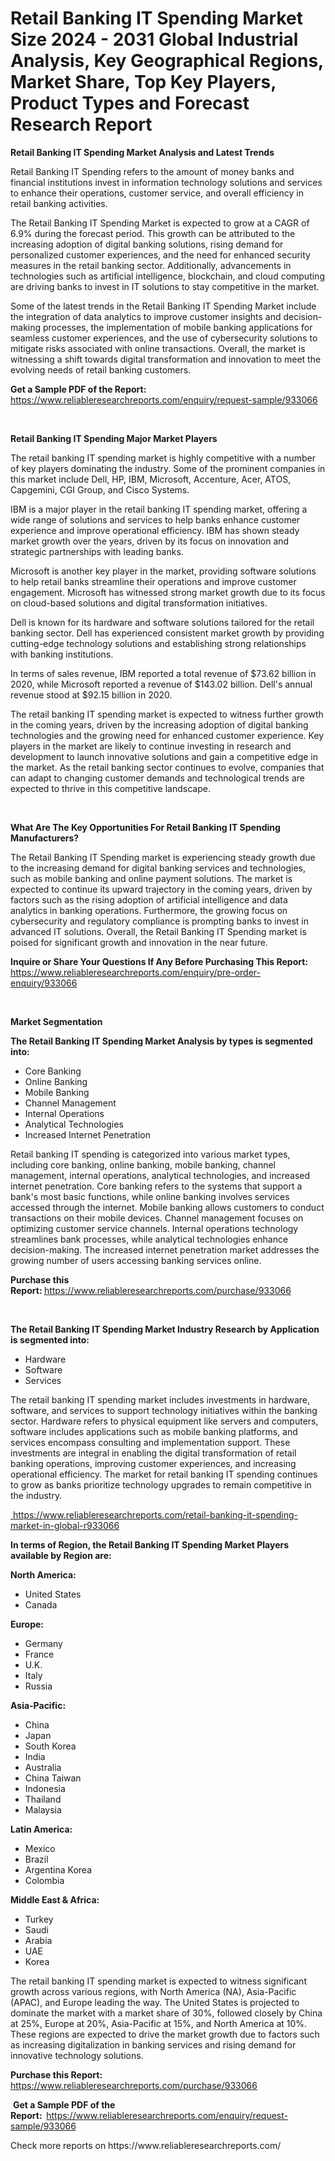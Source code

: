 <p><h1>Retail Banking IT Spending Market Size 2024 - 2031 Global Industrial Analysis, Key Geographical Regions, Market Share, Top Key Players, Product Types and Forecast Research Report</h1></p><p><strong>Retail Banking IT Spending Market Analysis and Latest Trends</strong></p>
<p><p>Retail Banking IT Spending refers to the amount of money banks and financial institutions invest in information technology solutions and services to enhance their operations, customer service, and overall efficiency in retail banking activities.</p><p>The Retail Banking IT Spending Market is expected to grow at a CAGR of 6.9% during the forecast period. This growth can be attributed to the increasing adoption of digital banking solutions, rising demand for personalized customer experiences, and the need for enhanced security measures in the retail banking sector. Additionally, advancements in technologies such as artificial intelligence, blockchain, and cloud computing are driving banks to invest in IT solutions to stay competitive in the market.</p><p>Some of the latest trends in the Retail Banking IT Spending Market include the integration of data analytics to improve customer insights and decision-making processes, the implementation of mobile banking applications for seamless customer experiences, and the use of cybersecurity solutions to mitigate risks associated with online transactions. Overall, the market is witnessing a shift towards digital transformation and innovation to meet the evolving needs of retail banking customers.</p></p>
<p><strong>Get a Sample PDF of the Report:&nbsp;</strong> <a href="https://www.reliableresearchreports.com/enquiry/request-sample/933066">https://www.reliableresearchreports.com/enquiry/request-sample/933066</a></p>
<p>&nbsp;</p>
<p><strong>Retail Banking IT Spending Major Market Players</strong></p>
<p><p>The retail banking IT spending market is highly competitive with a number of key players dominating the industry. Some of the prominent companies in this market include Dell, HP, IBM, Microsoft, Accenture, Acer, ATOS, Capgemini, CGI Group, and Cisco Systems.</p><p>IBM is a major player in the retail banking IT spending market, offering a wide range of solutions and services to help banks enhance customer experience and improve operational efficiency. IBM has shown steady market growth over the years, driven by its focus on innovation and strategic partnerships with leading banks.</p><p>Microsoft is another key player in the market, providing software solutions to help retail banks streamline their operations and improve customer engagement. Microsoft has witnessed strong market growth due to its focus on cloud-based solutions and digital transformation initiatives.</p><p>Dell is known for its hardware and software solutions tailored for the retail banking sector. Dell has experienced consistent market growth by providing cutting-edge technology solutions and establishing strong relationships with banking institutions.</p><p>In terms of sales revenue, IBM reported a total revenue of $73.62 billion in 2020, while Microsoft reported a revenue of $143.02 billion. Dell's annual revenue stood at $92.15 billion in 2020.</p><p>The retail banking IT spending market is expected to witness further growth in the coming years, driven by the increasing adoption of digital banking technologies and the growing need for enhanced customer experience. Key players in the market are likely to continue investing in research and development to launch innovative solutions and gain a competitive edge in the market. As the retail banking sector continues to evolve, companies that can adapt to changing customer demands and technological trends are expected to thrive in this competitive landscape.</p></p>
<p>&nbsp;</p>
<p><strong>What Are The Key Opportunities For Retail Banking IT Spending Manufacturers?</strong></p>
<p><p>The Retail Banking IT Spending market is experiencing steady growth due to the increasing demand for digital banking services and technologies, such as mobile banking and online payment solutions. The market is expected to continue its upward trajectory in the coming years, driven by factors such as the rising adoption of artificial intelligence and data analytics in banking operations. Furthermore, the growing focus on cybersecurity and regulatory compliance is prompting banks to invest in advanced IT solutions. Overall, the Retail Banking IT Spending market is poised for significant growth and innovation in the near future.</p></p>
<p><strong>Inquire or Share Your Questions If Any Before Purchasing This Report:</strong> <a href="https://www.reliableresearchreports.com/enquiry/pre-order-enquiry/933066">https://www.reliableresearchreports.com/enquiry/pre-order-enquiry/933066</a></p>
<p>&nbsp;</p>
<p><strong>Market Segmentation</strong></p>
<p><strong>The Retail Banking IT Spending Market Analysis by types is segmented into:</strong></p>
<p><ul><li>Core Banking</li><li>Online Banking</li><li>Mobile Banking</li><li>Channel Management</li><li>Internal Operations</li><li>Analytical Technologies</li><li>Increased Internet Penetration</li></ul></p>
<p><p>Retail banking IT spending is categorized into various market types, including core banking, online banking, mobile banking, channel management, internal operations, analytical technologies, and increased internet penetration. Core banking refers to the systems that support a bank's most basic functions, while online banking involves services accessed through the internet. Mobile banking allows customers to conduct transactions on their mobile devices. Channel management focuses on optimizing customer service channels. Internal operations technology streamlines bank processes, while analytical technologies enhance decision-making. The increased internet penetration market addresses the growing number of users accessing banking services online.</p></p>
<p><strong>Purchase this Report:&nbsp;</strong><a href="https://www.reliableresearchreports.com/purchase/933066">https://www.reliableresearchreports.com/purchase/933066</a></p>
<p>&nbsp;</p>
<p><strong>The Retail Banking IT Spending Market Industry Research by Application is segmented into:</strong></p>
<p><ul><li>Hardware</li><li>Software</li><li>Services</li></ul></p>
<p><p>The retail banking IT spending market includes investments in hardware, software, and services to support technology initiatives within the banking sector. Hardware refers to physical equipment like servers and computers, software includes applications such as mobile banking platforms, and services encompass consulting and implementation support. These investments are integral in enabling the digital transformation of retail banking operations, improving customer experiences, and increasing operational efficiency. The market for retail banking IT spending continues to grow as banks prioritize technology upgrades to remain competitive in the industry.</p></p>
<p><a href="https://www.reliableresearchreports.com/retail-banking-it-spending-market-in-global-r933066">&nbsp;https://www.reliableresearchreports.com/retail-banking-it-spending-market-in-global-r933066</a></p>
<p><strong>In terms of Region, the Retail Banking IT Spending Market Players available by Region are:</strong></p>
<p>
    <p> <strong> North America: </strong>
        <ul>
            <li>United States</li>
            <li>Canada</li>
        </ul>
        </p> 
    <p> <strong> Europe: </strong>
        <ul>
            <li>Germany</li>
            <li>France</li>
            <li>U.K.</li>
            <li>Italy</li>
            <li>Russia</li>
        </ul>
        </p> 
    <p> <strong> Asia-Pacific: </strong>
        <ul>
            <li>China</li>
            <li>Japan</li>
            <li>South Korea</li>
            <li>India</li>
            <li>Australia</li>
            <li>China Taiwan</li>
            <li>Indonesia</li>
            <li>Thailand</li>
            <li>Malaysia</li>
        </ul>
        </p> 
    <p> <strong> Latin America: </strong>
        <ul>
            <li>Mexico</li>
            <li>Brazil</li>
            <li>Argentina Korea</li>
            <li>Colombia</li>
        </ul>
        </p> 
    <p> <strong> Middle East & Africa: </strong>
        <ul>
            <li>Turkey</li>
            <li>Saudi</li>
            <li>Arabia</li>
            <li>UAE</li>
            <li>Korea</li>
        </ul>
    </p>
    </p>
<p><p>The retail banking IT spending market is expected to witness significant growth across various regions, with North America (NA), Asia-Pacific (APAC), and Europe leading the way. The United States is projected to dominate the market with a market share of 30%, followed closely by China at 25%, Europe at 20%, Asia-Pacific at 15%, and North America at 10%. These regions are expected to drive the market growth due to factors such as increasing digitalization in banking services and rising demand for innovative technology solutions.</p></p>
<p><strong>Purchase this Report: </strong><a href="https://www.reliableresearchreports.com/purchase/933066">https://www.reliableresearchreports.com/purchase/933066</a></p>
<p>&nbsp;<strong>Get a Sample PDF of the Report:&nbsp;&nbsp;</strong><a href="https://www.reliableresearchreports.com/enquiry/request-sample/933066">https://www.reliableresearchreports.com/enquiry/request-sample/933066</a></p>
<p><strong></strong></p>
<p>Check more reports on https://www.reliableresearchreports.com/</p>